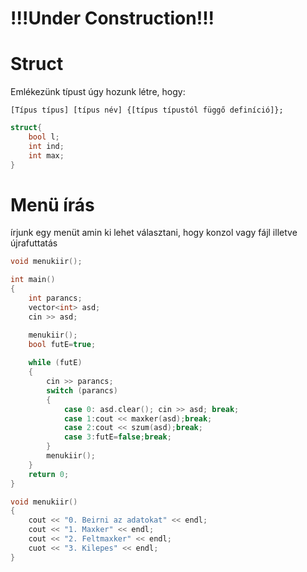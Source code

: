 # !!!Under Construction!!!

# Struct 

Emlékezünk típust úgy hozunk létre, hogy:
```
[Típus típus] [típus név] {[típus típustól függő definíció]};
```

```c++
struct{
	bool l;
	int ind;
	int max; 
}
```
# Menü írás

írjunk egy menüt amin ki lehet választani, hogy konzol vagy fájl illetve újrafuttatás

```c++
void menukiir();

int main()
{
    int parancs;
    vector<int> asd;
    cin >> asd;

    menukiir();
    bool futE=true;
    
    while (futE)
    {
    	cin >> parancs;
        switch (parancs)
        {
            case 0: asd.clear(); cin >> asd; break;
            case 1:cout << maxker(asd);break;
            case 2:cout << szum(asd);break;
            case 3:futE=false;break;
        }
	    menukiir();	
    }
    return 0;
}

void menukiir()
{
    cout << "0. Beirni az adatokat" << endl;
    cout << "1. Maxker" << endl;
    cout << "2. Feltmaxker" << endl;
    cuot << "3. Kilepes" << endl;
}
